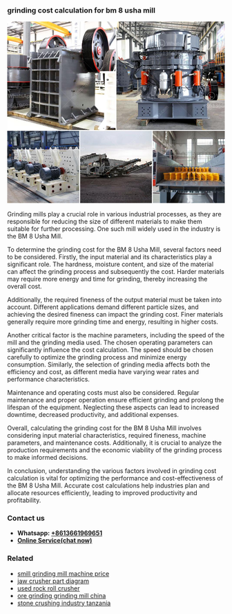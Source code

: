 <h3>grinding cost calculation for bm 8 usha mill</h3><img src='1708589564.jpg' alt=''><p>Grinding mills play a crucial role in various industrial processes, as they are responsible for reducing the size of different materials to make them suitable for further processing. One such mill widely used in the industry is the BM 8 Usha Mill.</p><p>To determine the grinding cost for the BM 8 Usha Mill, several factors need to be considered. Firstly, the input material and its characteristics play a significant role. The hardness, moisture content, and size of the material can affect the grinding process and subsequently the cost. Harder materials may require more energy and time for grinding, thereby increasing the overall cost.</p><p>Additionally, the required fineness of the output material must be taken into account. Different applications demand different particle sizes, and achieving the desired fineness can impact the grinding cost. Finer materials generally require more grinding time and energy, resulting in higher costs.</p><p>Another critical factor is the machine parameters, including the speed of the mill and the grinding media used. The chosen operating parameters can significantly influence the cost calculation. The speed should be chosen carefully to optimize the grinding process and minimize energy consumption. Similarly, the selection of grinding media affects both the efficiency and cost, as different media have varying wear rates and performance characteristics.</p><p>Maintenance and operating costs must also be considered. Regular maintenance and proper operation ensure efficient grinding and prolong the lifespan of the equipment. Neglecting these aspects can lead to increased downtime, decreased productivity, and additional expenses.</p><p>Overall, calculating the grinding cost for the BM 8 Usha Mill involves considering input material characteristics, required fineness, machine parameters, and maintenance costs. Additionally, it is crucial to analyze the production requirements and the economic viability of the grinding process to make informed decisions.</p><p>In conclusion, understanding the various factors involved in grinding cost calculation is vital for optimizing the performance and cost-effectiveness of the BM 8 Usha Mill. Accurate cost calculations help industries plan and allocate resources efficiently, leading to improved productivity and profitability.</p><h3>Contact us</h3><ul><li><strong>Whatsapp:&nbsp;<a href="https://wa.me/8613661969651">+8613661969651</a></strong></li><li><a href="https://swt.shibang-china.com/?git&amp;zhl&amp;grinding cost calculation for bm 8 usha mill"><strong>Online Service(chat now)</strong></a></li></ul><h3>Related</h3><ul><li><a href='smill grinding mill machine price.md'>smill grinding mill machine price</a></li><li><a href='jaw crusher part diagram.md'>jaw crusher part diagram</a></li><li><a href='used rock roll crusher.md'>used rock roll crusher</a></li><li><a href='ore grinding grinding mill china.md'>ore grinding grinding mill china</a></li><li><a href='stone crushing industry tanzania.md'>stone crushing industry tanzania</a></li></ul>
